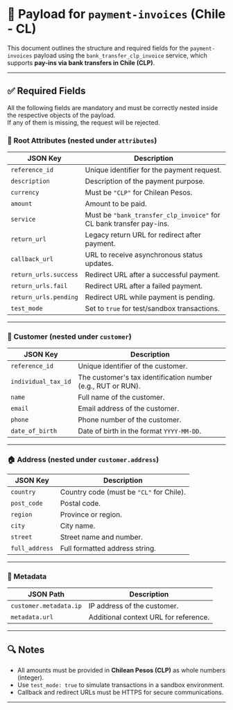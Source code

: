 # 📄 Payload for `payment-invoices` (Chile - CL)

This document outlines the structure and required fields for the `payment-invoices` payload using the `bank_transfer_clp_invoice` service, which supports **pay-ins via bank transfers in Chile (CLP)**.

---

## ✅ Required Fields

All the following fields are mandatory and must be correctly nested inside the respective objects of the payload.  
If any of them is missing, the request will be rejected.

### 🧾 Root Attributes (nested under `attributes`)

| JSON Key             | Description                                                                 |
|----------------------|-----------------------------------------------------------------------------|
| `reference_id`       | Unique identifier for the payment request.                                  |
| `description`        | Description of the payment purpose.                                         |
| `currency`           | Must be `"CLP"` for Chilean Pesos.                                          |
| `amount`             | Amount to be paid.                                                          |
| `service`            | Must be `"bank_transfer_clp_invoice"` for CL bank transfer pay-ins.         |
| `return_url`         | Legacy return URL for redirect after payment.                               |
| `callback_url`       | URL to receive asynchronous status updates.                                 |
| `return_urls.success`| Redirect URL after a successful payment.                                    |
| `return_urls.fail`   | Redirect URL after a failed payment.                                        |
| `return_urls.pending`| Redirect URL while payment is pending.                                      |
| `test_mode`          | Set to `true` for test/sandbox transactions.                                |

---

### 👤 Customer (nested under `customer`)

| JSON Key             | Description                                                             |
|----------------------|-------------------------------------------------------------------------|
| `reference_id`       | Unique identifier of the customer.                                      |
| `individual_tax_id`  | The customer's tax identification number (e.g., RUT or RUN).            |
| `name`               | Full name of the customer.                                              |
| `email`              | Email address of the customer.                                          |
| `phone`              | Phone number of the customer.                                           |
| `date_of_birth`      | Date of birth in the format `YYYY-MM-DD`.                               |

---

### 🏠 Address (nested under `customer.address`)

| JSON Key         | Description                                                                 |
|------------------|-----------------------------------------------------------------------------|
| `country`        | Country code (must be `"CL"` for Chile).                                    |
| `post_code`      | Postal code.                                                                |
| `region`         | Province or region.                                                         |
| `city`           | City name.                                                                  |
| `street`         | Street name and number.                                                     |
| `full_address`   | Full formatted address string.                                              |

---

### 🧩 Metadata

| JSON Path                     | Description                                                   |
|-------------------------------|---------------------------------------------------------------|
| `customer.metadata.ip`        | IP address of the customer.                                   |
| `metadata.url`                | Additional context URL for reference.                         |

---

## 🔍 Notes

- All amounts must be provided in **Chilean Pesos (CLP)** as whole numbers (integer).
- Use `test_mode: true` to simulate transactions in a sandbox environment.
- Callback and redirect URLs must be HTTPS for secure communications.

---
